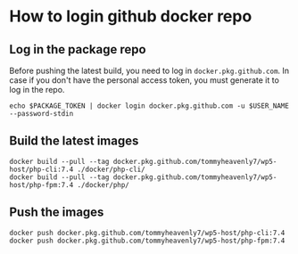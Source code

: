 # How to login github docker repo

## Log in the package repo

Before pushing the latest build, you need to log in `docker.pkg.github.com`. 
In case if you don't have the personal access token, you must generate 
it to log in the repo.

```shell script
echo $PACKAGE_TOKEN | docker login docker.pkg.github.com -u $USER_NAME --password-stdin
```

## Build the latest images

```shell script
docker build --pull --tag docker.pkg.github.com/tommyheavenly7/wp5-host/php-cli:7.4 ./docker/php-cli/
docker build --pull --tag docker.pkg.github.com/tommyheavenly7/wp5-host/php-fpm:7.4 ./docker/php/
```

## Push the images

```shell script
docker push docker.pkg.github.com/tommyheavenly7/wp5-host/php-cli:7.4
docker push docker.pkg.github.com/tommyheavenly7/wp5-host/php-fpm:7.4
```